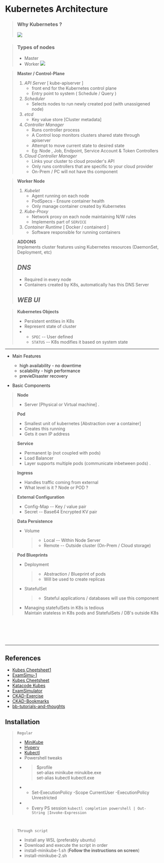 # Kubernetes Architecture
>### Why Kubernetes ?
>    ![](https://d33wubrfki0l68.cloudfront.net/26a177ede4d7b032362289c6fccd448fc4a91174/eb693/images/docs/container_evolution.svg)

> ### Types of nodes
>  - Master
>  - Worker
>   ![](https://d33wubrfki0l68.cloudfront.net/2475489eaf20163ec0f54ddc1d92aa8d4c87c96b/e7c81/images/docs/components-of-kubernetes.svg)


> **Master / Control-Plane**
> 1. _API Server_ [ kube-apiserver ]
>    - front end for the Kubernetes control plane
>    - Entry point to system ( Schedule / Query )
> 2. _Scheduler_
>    - Selects nodes to run newly created pod (with unassigened node)
> 3. _etcd_
>    - Key value store [Cluster metadata]
> 4. _Controller Manager_
>    - Runs controller process
>    - A Control loop monitors clusters shared state through apiserver 
>    - Attempt to move current state to desired state 
>    - Eg: Node , Job, Endpoint, Service Account & Token Controllers
> 5. _Cloud Controller Manager_
>    - Links your cluster to cloud provider's API
>    - Only runs controllers that are specific to your cloud provider
>    - On-Prem / PC will not have ths component



> **Worker Node**
>
>
> 1. _Kubelet_
>    - Agent running on each node
>    - PodSpecs - Ensure container health
>    - Only manage container created by Kubernetes
> 2. _Kube-Proxy_
>    - Network proxy on each node maintaining N/W rules
>    - Implements part of `SERVICE`
> 3. _Container Runtime_ [ Docker / containerd ]
>    - Software responsible for running containers

> **ADDONS**<br>
> Implements cluster features using  Kubernetes resources (DaemonSet, Deployment, etc)
> ## _DNS_
>   - Required in every node
>   - Containers created by K8s, automatically has this DNS Server
> ## _WEB UI_
  
> **Kubernetes Objects**
>   - Persistent entities in K8s
>   - Represent state of cluster
>   - - `SPEC`    -- User defined
>      - `STATUS` -- K8s modifies it based on system state


---
* Main Features 
  * high availability  -  no downtime 
  * scalability - high performance
  * previeDisaster recovery

* Basic Components 
> **Node**
>- Server [Physical or Virtual machine]
.

> **Pod**
>- Smallest unit of kubernetes [Abstraction over a container]
>- Creates this running
>- Gets it own IP address

> **Service**
>- Permanent Ip (not coupled with pods)
>- Load Balancer
>- Layer supports multiple pods (communicate inbetween pods)
.

> **Ingress**
>- Handles traffic coming from external 
>- What level is it ? Node or POD ?

> **External Configuration**
>- Config-Map  -- Key / value pair
>- Secret      -- Base64 Encrypted KV pair 

>**Data Persistence** 
>- Volume 
>   >-  Local  -- Within Node Server 
>   >- Remote -- Outside cluster (On-Prem / Cloud storage) 

> **Pod Blueprints**
> - Deployment 
>    > - Abstraction / Blueprint of pods
>    > - Will be used to create replicas    
> - StatefulSet
>    > - Stateful applications / databases will use this component
> * Managing statefulSets in K8s is tedious<br>
> Maintain stateless in K8s pods and StatefulSets / DB's outside K8s



 
<br><br><br><br>

---

## References

- [Kubes Cheetsheet1](https://medium.com/hashmapinc/30-second-kubernetes-concepts-cheat-sheet-98ba813194cb)
- [ExamSimu-1](https://www.youtube.com/watch?v=X48VuDVv0do)
- [Kubes Cheetsheet](https://cheatography.com//gauravpandey44/cheat-sheets/kubernetes-k8s/pdf/)
- [Katacode Kubes](https://www.katacoda.com/courses/kubernetes)
- [ExamSimulator](https://www.youtube.com/watch?v=9UqkWcdy140)
- [CKAD-Exercise](https://github.com/dgkanatsios/CKAD-exercises)
- [CKAD-Bookmarks](https://github.com/reetasingh/CKAD-Bookmarks)
- [bb-tutorials-and-thoughts](https://medium.com/bb-tutorials-and-thoughts/practice-enough-with-these-questions-for-the-ckad-exam-2f42d1228552)

## Installation
> `Regular`
> - [MiniKube](https://minikube.sigs.k8s.io/docs/start/)
> - [Hyperv](https://minikube.sigs.k8s.io/docs/drivers/hyperv/)
> - [Kubectl](https://kubernetes.io/docs/tasks/tools/install-kubectl-windows/)
> - Powershell tweaks
> - > $profile<br>set-alias minikube minukibe.exe<br> set-alias kubectl kubectl.exe
> - - Set-ExecutionPolicy -Scope CurrentUser -ExecutionPolicy Unrestricted
> - - Every PS session `kubectl completion powershell | Out-String |Invoke-Expression`
<br>

> `Through script`
> - Install any WSL (preferably ubuntu)
> - Download and execute the script in order 
> - install-minikube-1.sh (**Follow the instructions on screen**)
> - install-minikube-2.sh

